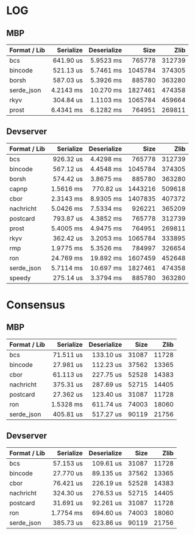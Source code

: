 

# LOG

## MBP

| Format / Lib | Serialize | Deserialize | Size | Zlib |
|---|--:|--:|--:|--:|
| bcs | 641.90 us | 5.9523 ms | 765778 | 312739 |
| bincode | 521.13 us | 5.7461 ms | 1045784 | 374305 |
| borsh | 587.03 us | 5.3926 ms | 885780 | 363280 |
| serde_json | 4.2143 ms | 10.270 ms | 1827461 | 474358 |
| rkyv | 304.84 us | 1.1103 ms | 1065784 | 459664 |
| prost | 6.4341 ms | 6.1282 ms | 764951 | 269811 |

## Devserver

| Format / Lib | Serialize | Deserialize | Size | Zlib |
|---|--:|--:|--:|--:|
| bcs | 926.32 us | 4.4298 ms | 765778 | 312739 |
| bincode | 567.12 us | 4.4548 ms | 1045784 | 374305 |
| borsh | 574.42 us | 3.8675 ms | 885780 | 363280 |
| capnp | 1.5616 ms | 770.82 us | 1443216 | 509618 |
| cbor | 2.3143 ms | 8.9305 ms | 1407835 | 407372 |
| nachricht | 5.0426 ms | 7.5334 ms | 926221 | 365209 |
| postcard | 793.87 us | 4.3852 ms | 765778 | 312739 |
| prost | 5.4005 ms | 4.9475 ms | 764951 | 269811 |
| rkyv | 362.42 us | 3.2053 ms | 1065784 | 333895 |
| rmp | 1.9775 ms | 5.3526 ms | 784997 | 326654 |
| ron | 24.769 ms | 19.892 ms | 1607459 | 452648 |
| serde_json | 5.7114 ms | 10.697 ms | 1827461 | 474358 |
| speedy | 275.14 us | 3.3794 ms | 885780 | 363280 |


# Consensus

## MBP

| Format / Lib | Serialize | Deserialize | Size | Zlib |
|---|--:|--:|--:|--:|
| bcs | 71.511 us | 133.10 us | 31087 | 11728 |
| bincode | 27.981 us | 112.23 us | 37562 | 13365 |
| cbor | 61.113 us | 227.75 us | 52528 | 14383 |
| nachricht | 375.31 us | 287.69 us | 52715 | 14405 |
| postcard | 27.362 us | 123.40 us | 31087 | 11728 |
| ron | 1.5328 ms | 611.74 us | 74003 | 18060 |
| serde_json | 405.81 us | 517.27 us | 90119 | 21756 |

## Devserver

| Format / Lib | Serialize | Deserialize | Size | Zlib |
|---|--:|--:|--:|--:|
| bcs | 57.153 us | 109.61 us | 31087 | 11728 |
| bincode | 27.770 us | 89.135 us | 37562 | 13365 |
| cbor | 76.421 us | 226.19 us | 52528 | 14383 |
| nachricht | 324.30 us | 276.53 us | 52715 | 14405 |
| postcard | 31.691 us | 92.261 us | 31087 | 11728 |
| ron | 1.7754 ms | 694.60 us | 74003 | 18060 |
| serde_json | 385.73 us | 623.86 us | 90119 | 21756 |
